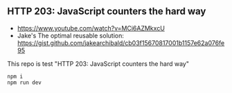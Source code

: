 ## HTTP 203: JavaScript counters the hard way

- https://www.youtube.com/watch?v=MCi6AZMkxcU
- Jake's The optimal reusable solution: https://gist.github.com/jakearchibald/cb03f15670817001b1157e62a076fe95

This repo is test "HTTP 203: JavaScript counters the hard way"  

```
npm i
npm run dev
```